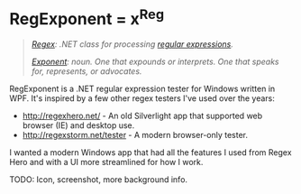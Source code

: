 # RegExponent = x<sup>Reg</sup>
> *[Regex](https://docs.microsoft.com/en-us/dotnet/api/system.text.regularexpressions.regex?view=net-6.0): .NET class for processing [regular expressions](https://docs.microsoft.com/en-us/dotnet/standard/base-types/regular-expressions).*
>
>*[Exponent](https://www.wordnik.com/words/exponent): noun. One that expounds or interprets. One that speaks for, represents, or advocates.*


RegExponent is a .NET regular expression tester for Windows written in WPF. It's inspired by a few other regex testers I've used over the years:

* http://regexhero.net/ - An old Silverlight app that supported web browser (IE) and desktop use.
* http://regexstorm.net/tester - A modern browser-only tester.

I wanted a modern Windows app that had all the features I used from Regex Hero and with a UI more streamlined for how I work.

TODO: Icon, screenshot, more background info.